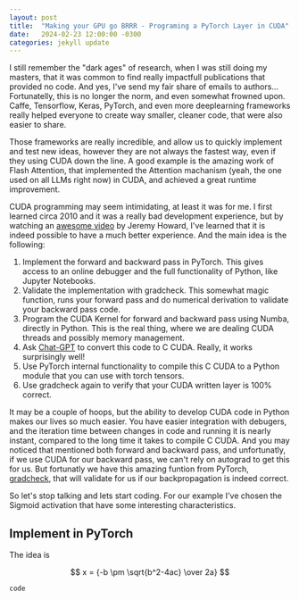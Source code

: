 ```yaml
---
layout: post
title:  "Making your GPU go BRRR - Programing a PyTorch Layer in CUDA"
date:   2024-02-23 12:00:00 -0300
categories: jekyll update
---
```

I still remember the "dark ages" of research, when I was still doing my masters, that it was common to find really impactfull publications that provided no code. And yes, I've send my fair share of emails to authors... Fortunatelly, this is no longer the norm, and even somewhat frowned upon. Caffe, Tensorflow, Keras, PyTorch, and even more deeplearning frameworks really helped everyone to create way smaller, cleaner code, that were also easier to share.

Those frameworks are really incredible, and allow us to quickly implement and test new ideas, however they are not always the fastest way, even if they using CUDA down the line. A good example is the amazing work of Flash Attention, that implemented the Attention machanism (yeah, the one used on all LLMs right now) in CUDA, and achieved a great runtime improvement.

CUDA programming may seem intimidating, at least it was for me. I first learned circa 2010 and it was a really bad development experience, but by watching an [awesome video](https://www.youtube.com/watch?v=nOxKexn3iBo) by Jeremy Howard, I've learned that it is indeed possible to have a much better experience. And the main idea is the following:

1. Implement the forward and backward pass in PyTorch. This gives access to an online debugger and the full functionality of Python, like Jupyter Notebooks.
2. Validate the implementation with gradcheck. This somewhat magic function, runs your forward pass and do numerical derivation to validate your backward pass code.
3. Program the CUDA Kernel for forward and backward pass using Numba, directly in Python. This is the real thing, where we are dealing CUDA threads and possibly memory management.
4. Ask [Chat-GPT](https://chat.openai.com/) to convert this code to C CUDA. Really, it works surprisingly well!
5. Use PyTorch internal functionality to compile this C CUDA to a Python module that you can use with torch tensors.
6. Use gradcheck again to verify that your CUDA written layer is 100% correct.

It may be a couple of hoops, but the ability to develop CUDA code in Python makes our lives so much easier. You have easier integration with debugers, and the iteration time between changes in code and running it is nearly instant, compared to the long time it takes to compile C CUDA. And you may noticed that mentioned both forward and backward pass, and unfortunatly, if we use CUDA for our backward pass, we can't rely on autograd to get this for us. But fortunatly we have this amazing funtion from PyTorch, [gradcheck](https://pytorch.org/docs/stable/notes/gradcheck.html), that will validate for us if our backpropagation is indeed correct. 

So let's stop talking and lets start coding. For our example I've chosen the Sigmoid activation that have some interesting characteristics.

## Implement in PyTorch

The idea is 

$$ x = {-b \pm \sqrt{b^2-4ac} \over 2a} $$

```python
code
```
